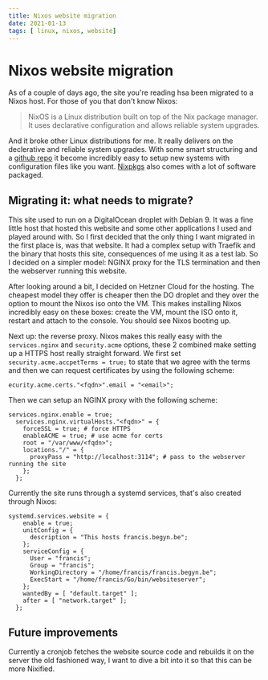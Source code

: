 ```yaml
---
title: Nixos website migration
date: 2021-01-13
tags: [ linux, nixos, website]
---
```


# Nixos website migration

As of a couple of days ago, the site you're reading hsa been migrated to a Nixos
host. For those of you that don't know Nixos:

> NixOS is a Linux distribution built on top of the Nix package manager. It uses
> declarative configuration and allows reliable system upgrades.

And it broke other Linux distributions for me. It really delivers on the
declerative and reliable system upgrades. With some smart structuring and a
[github repo](https://github.com/fbegyn/nixos-configuration) it become incredibly
easy to setup new systems with configuration files like you want.
[Nixpkgs](https://github.com/NixOS/nixpkgs) also comes with a lot of software packaged.

## Migrating it: what needs to migrate?

This site used to run on a DigitalOcean droplet with Debian 9. It was a fine
little host that hosted this website and some other applications I used and
played around with. So I first decided that the only thing I want migrated in the
first place is, was that website. It had a complex setup with Traefik and the
binary that hosts this site, consequences of me using it as a test lab.
So I decided on a simpler model: NGINX proxy for the TLS termination and then the
webserver running this website.

After looking around a bit, I decided on Hetzner Cloud for the hosting. The
cheapest model they offer is cheaper then the DO droplet and they over the option
to mount the Nixos iso onto the VM. This makes installing Nixos incredibly easy
on these boxes: create the VM, mount the ISO onto it, restart and attach to the
console. You should see Nixos booting up.

Next up: the reverse proxy. Nixos makes this really easy with the
`services.nginx` and `security.acme` options, these 2 combined make setting up a
HTTPS host really straight forward. We first set `security.acme.accpetTerms =
true;` to state that we agree with the terms and then we can request certificates
by using the following scheme:

```
ecurity.acme.certs."<fqdn>".email = "<email>";
```

Then we can setup an NGINX proxy with the following scheme:

```
services.nginx.enable = true;
  services.nginx.virtualHosts."<fqdn>" = {
    forceSSL = true; # force HTTPS
    enableACME = true; # use acme for certs
    root = "/var/www/<fqdn>";
    locations."/" = {
      proxyPass = "http://localhost:3114"; # pass to the webserver running the site
    };
  };
```

Currently the site runs through a systemd services, that's also created through
Nixos:

```
systemd.services.website = {
    enable = true;
    unitConfig = {
      description = "This hosts francis.begyn.be";
    };
    serviceConfig = {
      User = "francis";
      Group = "francis";
      WorkingDirectory = "/home/francis/francis.begyn.be";
      ExecStart = "/home/francis/Go/bin/websiteserver";
    };
    wantedBy = [ "default.target" ];
    after = [ "network.target" ];
  };
```

## Future improvements

Currently a cronjob fetches the website source code and rebuilds it on the server
the old fashioned way, I want to dive a bit into it so that this can be more Nixified.
